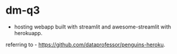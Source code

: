 # dm-q3
- hosting webapp built with streamlit and awesome-streamlit with herokuapp.

referring to - https://github.com/dataprofessor/penguins-heroku. 
